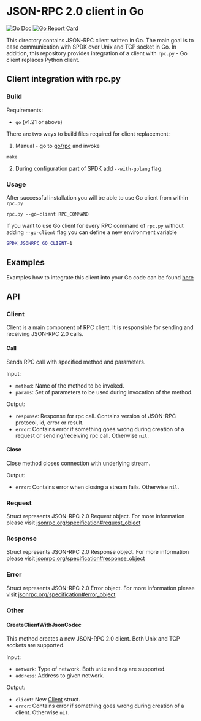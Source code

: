 # JSON-RPC 2.0 client in Go

[![Go Doc](https://img.shields.io/badge/godoc-reference-blue.svg)](http://godoc.org/github.com/spdk/spdk/go/rpc)
[![Go Report Card](https://goreportcard.com/badge/github.com/spdk/spdk/go/rpc)](https://goreportcard.com/report/github.com/spdk/spdk/go/rpc)

This directory contains JSON-RPC client written in Go. The main goal is to ease communication with
SPDK over Unix and TCP socket in Go. In addition, this repository provides integration of a client
with `rpc.py` - Go client replaces Python client.

## Client integration with rpc.py

### Build

Requirements:

* `go` (v1.21 or above)

There are two ways to build files required for client replacement:

1. Manual - go to [go/rpc](./) and invoke

```shell
make
```

2. During configuration part of SPDK add `--with-golang` flag.

### Usage

After successful installation you will be able to use Go client from within `rpc.py`

```shell
rpc.py --go-client RPC_COMMAND
```

If you want to use Go client for every RPC command of `rpc.py` without adding `--go-client` flag
you can define a new environment
variable

```bash
SPDK_JSONRPC_GO_CLIENT=1
```

## Examples

Examples how to integrate this client into your Go code can be
found [here](../../examples/go/hello_gorpc)

## API

### Client

Client is a main component of RPC client. It is responsible for sending and receiving JSON-RPC 2.0
calls.

#### Call

Sends RPC call with specified method and parameters.

Input:

- `method`: Name of the method to be invoked.
- `params`: Set of parameters to be used during invocation of the method.

Output:

- `response`: Response for rpc call. Contains version of JSON-RPC protocol, id, error or result.
- `error`: Contains error if something goes wrong during creation of a request or
 sending/receiving rpc call. Otherwise `nil`.

#### Close

Close method closes connection with underlying stream.

Output:

- `error`: Contains error when closing a stream fails. Otherwise `nil`.

### Request

Struct represents JSON-RPC 2.0 Request object. For more information please visit
[jsonrpc.org/specification#request_object](https://www.jsonrpc.org/specification#request_object)

### Response

Struct represents JSON-RPC 2.0 Response object. For more information please visit
[jsonrpc.org/specification#response_object](https://www.jsonrpc.org/specification#response_object)

### Error

Struct represents JSON-RPC 2.0 Error object. For more information please visit
[jsonrpc.org/specification#error_object](https://www.jsonrpc.org/specification#error_object)

### Other

#### CreateClientWithJsonCodec

This method creates a new JSON-RPC 2.0 client. Both Unix and TCP sockets are supported.

Input:

- `network`: Type of network. Both `unix` and `tcp` are supported.
- `address`: Address to given network.

Output:

- `client`: New [Client](#client) struct.
- `error`: Contains error if something goes wrong during creation of a client. Otherwise `nil`.
